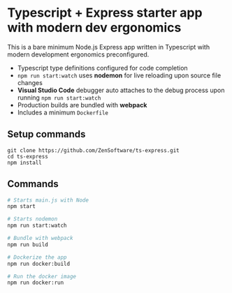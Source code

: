 # Typescript + Express starter app with modern dev ergonomics

This is a bare minimum Node.js Express app written in Typescript with modern development ergonomics preconfigured.

- Typescript type definitions configured for code completion
- `npm run start:watch` uses **nodemon** for live reloading upon source file changes
- **Visual Studio Code** debugger auto attaches to the debug process upon running `npm run start:watch`
- Production builds are bundled with **webpack**
- Includes a minimum `Dockerfile`

## Setup commands

```
git clone https://github.com/ZenSoftware/ts-express.git
cd ts-express
npm install
```

## Commands

```bash
# Starts main.js with Node
npm start
```

```bash
# Starts nodemon
npm run start:watch
```

```bash
# Bundle with webpack
npm run build
```

```bash
# Dockerize the app
npm run docker:build
```

```bash
# Run the docker image
npm run docker:run
```
